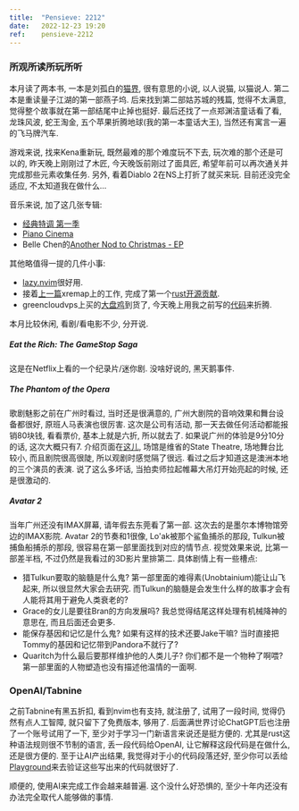 ```yaml
---
title:  "Pensieve: 2212"
date:   2022-12-23 19:20
ref:    pensieve-2212
---
```



### 所观所读所玩所听

本月读了两本书, 一本是刘孤白的[猫界](https://book.douban.com/subject/35366785/), 很有意思的小说, 以人说猫, 以猫说人. 第二本是重读量子江湖的第一部燕子坞. 后来找到第二部姑苏城的残篇, 觉得不太满意, 觉得整个故事就在第一部结尾中止掉也挺好. 最后还找了一点郑渊洁童话看了看, 龙珠风波, 蛇王淘金, 五个苹果折腾地球(我的第一本童话大王), 当然还有寓言一遍的飞马牌汽车.

游戏来说, 找来Kena重新玩, 既然最难的那个难度玩不下去, 玩次难的那个还是可以的, 昨天晚上刚刚过了木匠, 今天晚饭前刚过了面具匠, 希望年前可以再次通关并完成那些元素收集任务. 另外, 看着Diablo 2在NS上打折了就买来玩. 目前还没完全适应, 不太知道我在做什么...

音乐来说, 加了这几张专辑:

* [经典特调 第一季](https://music.apple.com/cn/album/%E7%B6%93%E5%85%B8%E7%89%B9%E8%AA%BF-%E7%AC%AC%E4%B8%80%E5%AD%A3/1500307097?l=en)
* [Piano Cinema](https://music.apple.com/cn/album/piano-cinema/1628594506?l=en)
* Belle Chen的[Another Nod to Christmas - EP](https://music.apple.com/cn/album/another-nod-to-christmas-ep/1634407013?l=en)

其他略值得一提的几件小事:

* [lazy.nvim](https://github.com/folke/lazy.nvim)很好用.
* 接着[上一篇](/2022/xremap.html)xremap上的工作, 完成了第一个[rust开源贡献](https://github.com/k0kubun/xremap/pull/214).
* greencloudvps上买的[大盘鸡](https://www.v2ex.com/t/897611)到货了, 今天晚上用我之前写的[代码](https://github.com/xiaket/vultr)来折腾.

本月比较休闲, 看剧/看电影不少, 分开说.

##### Eat the Rich: The GameStop Saga

这是在Netflix上看的一个纪录片/迷你剧. 没啥好说的, 黑天鹅事件.

##### The Phantom of the Opera

歌剧魅影之前在广州时看过, 当时还是很满意的, 广州大剧院的音响效果和舞台设备都很好, 原班人马表演也很厉害. 这次是公司有活动, 那一天去做任何活动都能报销80块钱, 看看票价, 基本上就是六折, 所以就去了. 如果说广州的体验是9分10分的话, 这次大概只有7. 介绍页面在[这儿](https://opera.org.au/productions/the-phantom-of-the-opera-melbourne/), 场馆是维省的State Theatre, 场地舞台比较小, 而且剧院很高很陡, 所以观剧时感觉隔了很远. 看过之后才知道这是澳洲本地的三个演员的表演. 说了这么多坏话, 当拍卖师拉起帷幕大吊灯开始亮起的时候, 还是很激动的.

##### Avatar 2

当年广州还没有IMAX屏幕, 请年假去东莞看了第一部. 这次去的是墨尔本博物馆旁边的IMAX影院. Avatar 2的节奏和1很像, Lo'ak被那个鲨鱼捕杀的那段, Tulkun被捕鱼船捕杀的那段, 很容易在第一部里面找到对应的情节点. 视觉效果来说, 比第一部差半档, 不过仍然是我看过的3D影片里排第二. 具体剧情上有一些槽点:

* 猎Tulkun要取的脑髓是什么鬼? 第一部里面的难得素(Unobtainium)能让山飞起来, 所以很显然大家会去研究. 而Tulkun的脑髓是会发生什么样的故事才会有人能将其用于避免人类衰老的?
* Grace的女儿是要往Bran的方向发展吗? 我总觉得结尾这样处理有机械降神的意思在, 而且后面还会更多.
* 能保存基因和记忆是什么鬼? 如果有这样的技术还要Jake干嘛? 当时直接把Tommy的基因和记忆带到Pandora不就行了?
* Quaritch为什么最后要那样维护他的人类儿子? 你们都不是一个物种了啊喂? 第一部里面的人物塑造也没有描述他温情的一面啊.

### OpenAI/Tabnine

之前Tabnine有黑五折扣, 看到nvim也有支持, 就注册了, 试用了一段时间, 觉得仍然有点人工智障, 就只留下了免费版本, 够用了. 后面满世界讨论ChatGPT后也注册了一个账号试用了一下, 至少对于学习一门新语言来说还是挺方便的. 尤其是rust这种语法规则很不节制的语言, 丢一段代码给OpenAI, 让它解释这段代码是在做什么, 还是很方便的. 至于让AI产出结果, 我觉得对于小的代码段落还好, 至少你可以丢给[Playground](https://play.rust-lang.org)来去验证这些写出来的代码就很好了.

顺便的, 使用AI来完成工作会越来越普遍. 这个没什么好恐惧的, 至少十年内还没有办法完全取代人能够做的事情.
